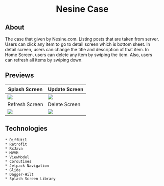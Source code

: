 <h1 align="center">
  Nesine Case
</h1>

## About
The case that given by Nesine.com. Listing posts that are taken from server. Users can click any item to go to detail screen which is bottom sheet. In detail screen, users can change the title and description of that item. In Home Screen, users can delete any item by swiping the item. Also, users can refresh all items by swiping down.

## Previews
| Splash Screen | Update Screen |
| --- | --- |
| ![](https://media.giphy.com/media/XO1I1uohon9gqc4KkG/giphy.gif) | ![](https://media.giphy.com/media/TgGgegbaadD9Q1jTKR/giphy.gif) |
| Refresh Screen | Delete Screen | --- |
| ![](https://media.giphy.com/media/zuR5NAJzYU5AuuxKoK/giphy.gif) | ![](https://media.giphy.com/media/k03dYXrbn3ZoUub0cJ/giphy.gif) |

## Technologies
    * DiffUtil
    * Retrofit
    * RxJava
    * MVVM 
    * ViewModel
    * Coroutines
    * Jetpack Navigation
    * Glide
    * Dagger-Hilt
    * Splash Screen Library
